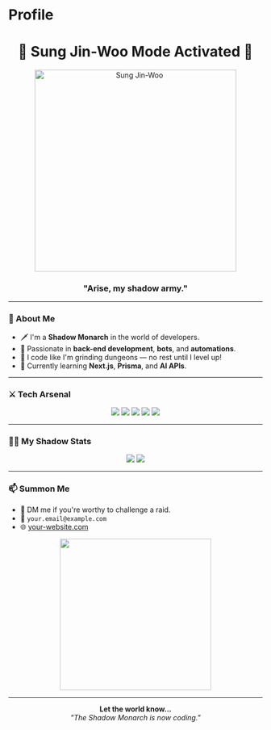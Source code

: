 # Profile
<h1 align="center">👑 Sung Jin-Woo Mode Activated 👑</h1>
<p align="center">
  <img src="https://www.uhdpaper.com/2020/01/sung-jin-woo-solo-leveling-4k-71072.html" alt="Sung Jin-Woo" width="400"/>
</p>

<h3 align="center">"Arise, my shadow army."</h3>

---

### 🧍 About Me
- 🗡️ I'm a **Shadow Monarch** in the world of developers.
- 🧠 Passionate in **back-end development**, **bots**, and **automations**.
- 🌌 I code like I'm grinding dungeons — no rest until I level up!
- 📖 Currently learning **Next.js**, **Prisma**, and **AI APIs**.

---

### ⚔️ Tech Arsenal

<p align="center">
  <img src="https://img.shields.io/badge/Node.js-black?style=for-the-badge&logo=node.js&logoColor=green"/>
  <img src="https://img.shields.io/badge/JavaScript-darkslategray?style=for-the-badge&logo=javascript&logoColor=yellow"/>
  <img src="https://img.shields.io/badge/Express.js-black?style=for-the-badge&logo=express&logoColor=white"/>
  <img src="https://img.shields.io/badge/Puppeteer-282C34?style=for-the-badge&logo=puppeteer&logoColor=green"/>
  <img src="https://img.shields.io/badge/GitHub-181717?style=for-the-badge&logo=github&logoColor=white"/>
</p>

---

### 🧟‍♂️ My Shadow Stats

<p align="center">
  <img src="https://github-readme-stats.vercel.app/api?username=YOUR_USERNAME&show_icons=true&theme=dark&icon_color=purple&hide_title=false&hide_border=true" />
  <img src="https://github-readme-stats.vercel.app/api/top-langs/?username=YOUR_USERNAME&layout=compact&theme=dark&hide_border=true" />
</p>

---

### 📫 Summon Me
- 💬 DM me if you're worthy to challenge a raid.
- 📩 `your.email@example.com`
- 🌐 [your-website.com](https://your-website.com)

<p align="center">
  <img src="https://media.tenor.com/_L9fM_fMDrMAAAAC/solo-leveling.gif" width="300" />
</p>

---

<p align="center"><b>Let the world know...</b><br><i>"The Shadow Monarch is now coding."</i></p>
